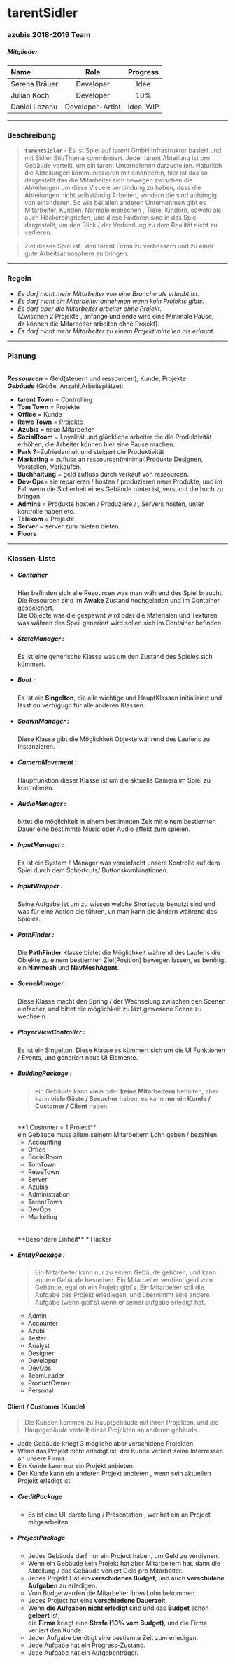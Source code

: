 # tarentSidler
### azubis 2018-2019 Team
##### Mitglieder
|Name| Role | Progress |
|:----|:-----:|:-----:|
|Serena Bräuer|Developer|Idee|
|Julian Koch|Developer|10%|
|Daniel Lozanu|Developer-Artist|Idee, WIP|
***
### Beschreibung

> **`tarentSidler`** - Es ist Spiel auf tarent GmbH Infrastruktur basiert und mit Sidler Stil/Thema kommbiniert.
>Jeder tarent Abteilung ist pro Gebäude verteilt, um ein tarent Unternehmen darzustellen.
>Naturlich die Abteilungen kommuniezieren mit einanderen,
>hier ist das so dargestellt das die Mitarbeiter sich bewegen zwischen die Abteilungen um diese Visuele verbindung zu haben,
>dass die Abteilungen nicht selbständig Arbeiten, sondern die sind abhängig von einanderen.
>So wie bei allen anderen Unternehmen gibt es Mitarbeiter, Kunden, Normale menschen , Tiere, Kindern, sowohl als auch Häckereingriefen,
>und diese Faktoren sind in das Spiel dargestellt, um den Blick / der Verbindung zu dem Realität nicht zu verlieren.

>Ziel dieses Spiel ist : 
>den tarent Firma zu verbessern und zu einer gute Arbeitsatmosphere zu bringen.
___
### Regeln
* _Es darf nicht mehr Mitarbeiter von eine Branche als erlaubt ist._
* _Es darf nicht ein Mitarbeiter annehmen wenn kein Projekts gibts._
* _Es darf aber die Mitarbeiter arbeiter ohne Projekt._
<br>(Zwischen 2 Projekte , anfange und ende wird eine Minimale Pause,<br> da können die Mitarbeiter arbeiten ohne Projekt).
* _Es darf nicht mehr Mitarbeiter zu einem Projekt mitteilen als erlaubt._

___
### Planung

<br>***Ressourcen*** = Geld(steuern und ressourcen), Kunde, Projekte
<br>***Gebäude*** (Größe, Anzahl,Arbeitsplätze):

* **tarent Town** = Controlling
* **Tom Town** = Projekte
* **Office** = Kunde
* **Rewe Town** = Projekte
* **Azubis** = neue Mitarbeiter
* **SozialRoom** = Loyalität und glückliche arbeiter die die Produktivität erhöhen, die Arbeiter können hier eine Pause machen.
* **Park ?**=Zufriedenheit und steigert die Produktivität
* **Marketing** = zufluss an ressourcen(minimal)Produkte Designen, Vorstellen, Verkaufen.
* **Buchhaltung** = geld zufluss durch verkauf von ressourcen.
* **Dev-Ops**= sie reparieren / hosten / produzieren neue Produkte, und im Fall wenn die Sicherheit eines Gebäude runter ist, versucht die hoch zu bringen. 
* **Admins** = Produkte hosten / Produziere / , Servers hosten, unter kontrolle haben etc.
* **Telekom**  = Projekte  
* **Server** = server zum mieten bieten.
* **Floors**
***

### Klassen-Liste

*  ##### Container 
    Hier befinden sich alle Resourcen was man während des Spiel braucht. Die Resourcen sind im **Awake** Zustand hochgeladen und im Container gespeichert. 
    <br>Die Objecte was die gespawnt wird oder die Materialen und Texturen was währen des Speil generiert wird sollen sich im Container befinden.
*  ##### StateManager :
    Es ist eine generische Klasse was um den Zustand des Spieles sich kümmert.
*  ##### Boot :
    Es ist ein **Singelton**, die alle wichtige und HauptKlassen initialisiert und lässt du verfügugn für alle anderen Klassen.
*  ##### SpawnManager :
    Diese Klasse gibt die Möglichkeit Objekte während des Laufens zu Instanzieren. 
*  ##### CameraMovement :
    Hauptfunktion dieser Klasse ist um die aktuelle Camera im Spiel zu kontrolieren. 
*  ##### AudioManager :
    bittet die möglichkeit in einem bestimmten Zeit mit einem bestiemten Dauer eine bestimmte Music oder Audio effekt zum spielen. 
*  ##### InputManager :
    Es ist ein System / Manager was vereinfacht unsere Kontrolle auf dem Spiel durch dem Schortcuts/ Buttonskombinationen.
*  ##### InputWrapper :
    Seine Aufgabe ist um zu wissen welche Shortscuts benutzt sind und was für eine Action die führen, un man kann die ändern während des Spieles.
*  ##### PathFinder :
    Die **PathFinder** Klasse bietet die Möglichkeit während des Laufens die Objekte zu einem bestiemten Ziel(Position) bewegen lassen, es benötigt ein **Navmesh** und **NavMeshAgent**. 
*  ##### SceneManager :
    Diese Klasse macht den Spring / der Wechselung zwischen den Scenen einfacher, und bittet die möglichkeit zu läzt gewesene Scene zu wechseln. 
*  ##### PlayerViewController :
    Es ist ein Singelton.
    Diese Klasse es kümmert sich um die UI Funktionen / Events, und generiert neue UI Elemente.
*  ##### BuildingPackage : 
    > ein Gebäude kann **viele** oder **keine Mitarbeitern** behalten, aber kann **viele Gäste / Besucher** haben.
    es kann **nur ein Kunde / Customer / Client** haben. 
    <br>
    **1 Customer = 1 Project**
    <br>
    ein Gebäude muss allem seinern Mitarbeitern Lohn geben / bezahlen.
    
    * Accounting
    * Office
    * SocialRoom
    * TomTown
    * ReweTown
    * Server
    * Azubis
    * Administration
    * TarentTown
    * DevOps
    * Marketing
    <br>
    <br>**Besondere Einheit**
    * Hacker
*  ##### EntityPackage : 
    > Ein Mitarbeiter kann nur zu einem Gebäude gehören, und kann andere Gebäude besuchen.
     Ein Mitarbeiter verdient geld vom Gebäude, egal ob ein Projekt gibt's.
     Ein Mitarbeiter soll die Aufgabe des Projekt erlediegen, und übernimmt eine andere Aufgabe (wenn gibt's) wenn er seiner aufgabe erledigt hat.
     
    * Admin
    * Accounter
    * Azubi
    * Tester
    * Analyst
    * Designer
    * Developer
    * DevOps
    * TeamLeader
    * ProductOwner
    * Personal
  #### Client / Customer (Kunde)
  >Die Kunden kommen zu Hauptgebäude mit ihren Projekten. und die Hauptgebäude verteilt diese Projekten an anderen gebäude.
  * Jede Gebäude kriegt 3 mögliche aber verschidene Projekten.
  * Wenn das Projekt nicht erledigt ist, der Kunde verliert seine Interressen an unsere Firma.
  * Ein Kunde kann nur ein Projekt anbieten.
  * Der Kunde kann ein anderen Projekt anbieten , wenn sein aktuellen Projekt erledigt ist. 
*   ##### CreditPackage
    * Es ist eine UI-darstellung / Präsentation , wer hat ein an Project mitgearbeiten.
*  ##### ProjectPackage
    * Jedes Gebäude darf nur ein Project haben, um Geld zu verdienen. 
    * Wenn ein Gebäude kein Projekt hat aber Mitarbeitern hat, dann die Abteilung / das Gebäude verliert Geld pro Mitarbeiter.
    * Jedes Projekt Hat ein **verschidenes Budget**, und auch **verschidene Aufgaben** zu erledigen.
    * Vom Budge werden die Mitarbeiter ihren Lohn bekommen.
    * Jedes Project hat eine **verschiedene Dauerzeit**.
    * Wenn **die Aufgaben nicht erledigt** sind und das **Budget** schon **geleert** ist,
     <br> die **Firma** kriegt eine **Strafe (10% vom Budget)**, und die Firma verliert den Kunde.
    * Jeder Aufgabe benötigt eine bestiemte Zeit zum erledigen.
    * Jede Aufgabe hat ein Progress-Zustand.
    * Jede Aufgabe hat ein Aufgabenträger.